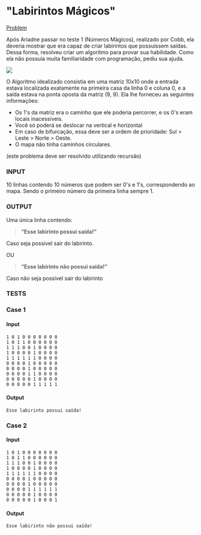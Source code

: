 # "Labirintos Mágicos"
[Problem](https://www.dikastis.com.br/problems/01EKTC8S8KJ15Z11V2RZ323KVM)

Após Ariadne passar no teste 1 (Números Mágicos), realizado por Cobb, ela deveria mostrar que era capaz de criar labirintos que possuíssem saídas. Dessa forma, resolveu criar um algoritmo para provar sua habilidade. Como ela não possuía muita familiaridade com programação, pediu sua ajuda.


![](https://media.giphy.com/media/ZzQDCNn6pKRmU/giphy.gif)


O Algoritmo idealizado consistia em uma matriz 10x10 onde a entrada estava localizada exatamente na primeira casa da linha 0 e coluna 0, e a saída estava na ponta oposta da matriz (9, 9). Ela lhe forneceu as seguintes informações: 

* Os 1's da matriz era o caminho que ele poderia percorrer, e os 0's eram locais inacessíveis.
* Você só poderá se deslocar na vertical e horizontal
* Em caso de bifurcação, essa deve ser a ordem de prioridade: Sul > Leste > Norte > Oeste.
* O mapa não tinha caminhos circulares.

(este problema deve ser resolvido utilizando recursão)


### INPUT
10 linhas contendo 10 números que podem ser 0's e 1's, correspondendo ao mapa. Sendo o primeiro número da primeira linha sempre 1.

### OUTPUT
Uma única linha contendo:

> **“Esse labirinto possui saída!”**

Caso seja possível sair do labirinto.

OU

> **“Esse labirinto não possui saída!”**

Caso não seja possível sair do labirinto


### TESTS
### Case 1
#### Input
```
1 0 1 0 0 0 0 0 0 0
1 0 1 1 0 0 0 0 0 0
1 1 1 0 0 1 0 0 0 0
1 0 0 0 0 1 0 0 0 0
1 1 1 1 1 1 0 0 0 0
0 0 0 0 1 0 0 0 0 0
0 0 0 0 1 0 0 0 0 0
0 0 0 0 1 1 0 0 0 0
0 0 0 0 0 1 0 0 0 0
0 0 0 0 0 1 1 1 1 1

```
#### Output
```
Esse labirinto possui saída!
```
### Case 2
#### Input
```
1 0 1 0 0 0 0 0 0 0
1 0 1 1 0 0 0 0 0 0
1 1 1 0 0 1 0 0 0 0
1 0 0 0 0 1 0 0 0 0
1 1 1 1 1 1 0 0 0 0
0 0 0 0 1 0 0 0 0 0
0 0 0 0 1 0 0 0 0 0
0 0 0 0 1 1 1 1 1 1
0 0 0 0 0 1 0 0 0 0
0 0 0 0 0 1 0 0 0 1
```
#### Output
```
Esse labirinto não possui saída!
```